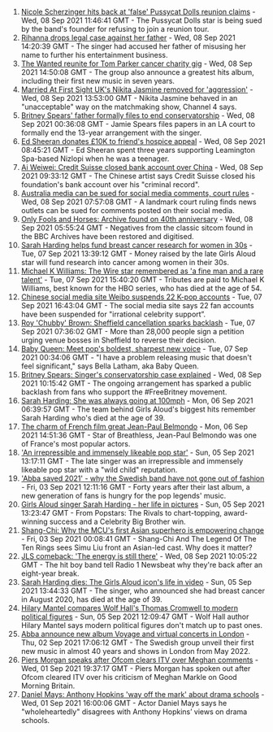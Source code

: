 1. [Nicole Scherzinger hits back at 'false' Pussycat Dolls reunion claims](https://www.bbc.co.uk/news/entertainment-arts-58485063?at_medium=RSS&at_campaign=KARANGA) - Wed, 08 Sep 2021 11:46:41 GMT - The Pussycat Dolls star is being sued by the band's founder for refusing to join a reunion tour.
2. [Rihanna drops legal case against her father](https://www.bbc.co.uk/news/entertainment-arts-58491164?at_medium=RSS&at_campaign=KARANGA) - Wed, 08 Sep 2021 14:20:39 GMT - The singer had accused her father of misusing her name to further his entertainment business.
3. [The Wanted reunite for Tom Parker cancer charity gig](https://www.bbc.co.uk/news/newsbeat-58488476?at_medium=RSS&at_campaign=KARANGA) - Wed, 08 Sep 2021 14:50:08 GMT - The group also announce a greatest hits album, including their first new music in seven years.
4. [Married At First Sight UK's Nikita Jasmine removed for 'aggression'](https://www.bbc.co.uk/news/entertainment-arts-58485068?at_medium=RSS&at_campaign=KARANGA) - Wed, 08 Sep 2021 13:53:00 GMT - Nikita Jasmine behaved in an "unacceptable" way on the matchmaking show, Channel 4 says.
5. [Britney Spears' father formally files to end conservatorship](https://www.bbc.co.uk/news/world-us-canada-58483461?at_medium=RSS&at_campaign=KARANGA) - Wed, 08 Sep 2021 00:36:08 GMT - Jamie Spears files papers in an LA court to formally end the 13-year arrangement with the singer.
6. [Ed Sheeran donates £10K to friend's hospice appeal](https://www.bbc.co.uk/news/uk-england-coventry-warwickshire-58474433?at_medium=RSS&at_campaign=KARANGA) - Wed, 08 Sep 2021 08:45:21 GMT - Ed Sheeran spent three years supporting Leamington Spa-based Nizlopi when he was a teenager.
7. [Ai Weiwei: Credit Suisse closed bank account over China](https://www.bbc.co.uk/news/business-58484447?at_medium=RSS&at_campaign=KARANGA) - Wed, 08 Sep 2021 09:33:12 GMT - The Chinese artist says Credit Suisse closed his foundation's bank account over his "criminal record".
8. [Australia media can be sued for social media comments, court rules](https://www.bbc.co.uk/news/world-australia-58484205?at_medium=RSS&at_campaign=KARANGA) - Wed, 08 Sep 2021 07:57:08 GMT - A landmark court ruling finds news outlets can be sued for comments posted on their social media.
9. [Only Fools and Horses: Archive found on 40th anniversary](https://www.bbc.co.uk/news/uk-england-58419852?at_medium=RSS&at_campaign=KARANGA) - Wed, 08 Sep 2021 05:55:24 GMT - Negatives from the classic sitcom found in the BBC Archives have been restored and digitised.
10. [Sarah Harding helps fund breast cancer research for women in 30s](https://www.bbc.co.uk/news/entertainment-arts-58476756?at_medium=RSS&at_campaign=KARANGA) - Tue, 07 Sep 2021 13:39:12 GMT - Money raised by the late Girls Aloud star will fund research into cancer among women in their 30s.
11. [Michael K Williams: The Wire star remembered as 'a fine man and a rare talent'](https://www.bbc.co.uk/news/world-us-canada-58470253?at_medium=RSS&at_campaign=KARANGA) - Tue, 07 Sep 2021 15:40:20 GMT - Tributes are paid to Michael K Williams, best known for the HBO series, who has died at the age of 54.
12. [Chinese social media site Weibo suspends 22 K-pop accounts](https://www.bbc.co.uk/news/entertainment-arts-58479375?at_medium=RSS&at_campaign=KARANGA) - Tue, 07 Sep 2021 16:43:04 GMT - The social media site says 22 fan accounts have been suspended for "irrational celebrity support”.
13. [Roy 'Chubby' Brown: Sheffield cancellation sparks backlash](https://www.bbc.co.uk/news/uk-england-south-yorkshire-58463658?at_medium=RSS&at_campaign=KARANGA) - Tue, 07 Sep 2021 07:36:02 GMT - More than 28,000 people sign a petition urging venue bosses in Sheffield to reverse their decision.
14. [Baby Queen: Meet pop's boldest, sharpest new voice](https://www.bbc.co.uk/news/entertainment-arts-58462521?at_medium=RSS&at_campaign=KARANGA) - Tue, 07 Sep 2021 00:34:06 GMT - "I have a problem releasing music that doesn't feel significant," says Bella Latham, aka Baby Queen.
15. [Britney Spears: Singer's conservatorship case explained](https://www.bbc.co.uk/news/world-us-canada-53494405?at_medium=RSS&at_campaign=KARANGA) - Wed, 08 Sep 2021 10:15:42 GMT - The ongoing arrangement has sparked a public backlash from fans who support the #FreeBritney movement.
16. [Sarah Harding: She was always going at 100mph](https://www.bbc.co.uk/news/newsbeat-58457843?at_medium=RSS&at_campaign=KARANGA) - Mon, 06 Sep 2021 06:39:57 GMT - The team behind Girls Aloud's biggest hits remember Sarah Harding who's died at the age of 39.
17. [The charm of French film great Jean-Paul Belmondo](https://www.bbc.co.uk/news/entertainment-arts-11811293?at_medium=RSS&at_campaign=KARANGA) - Mon, 06 Sep 2021 14:51:36 GMT - Star of Breathless, Jean-Paul Belmondo was one of France's most popular actors.
18. ['An irrepressible and immensely likeable pop star'](https://www.bbc.co.uk/news/entertainment-arts-54703955?at_medium=RSS&at_campaign=KARANGA) - Sun, 05 Sep 2021 13:17:11 GMT - The late singer was an irrepressible and immensely likeable pop star with a "wild child" reputation.
19. ['Abba saved 2021' - why the Swedish band have not gone out of fashion](https://www.bbc.co.uk/news/entertainment-arts-58433351?at_medium=RSS&at_campaign=KARANGA) - Fri, 03 Sep 2021 12:11:16 GMT - Forty years after their last album, a new generation of fans is hungry for the pop legends' music.
20. [Girls Aloud singer Sarah Harding - her life in pictures](https://www.bbc.co.uk/news/entertainment-arts-54717608?at_medium=RSS&at_campaign=KARANGA) - Sun, 05 Sep 2021 13:23:47 GMT - From Popstars: The Rivals to chart-topping, award-winning success and a Celebrity Big Brother win.
21. [Shang-Chi: Why the MCU's first Asian superhero is empowering change](https://www.bbc.co.uk/news/entertainment-arts-58361669?at_medium=RSS&at_campaign=KARANGA) - Fri, 03 Sep 2021 00:08:41 GMT - Shang-Chi And The Legend Of The Ten Rings sees Simu Liu front an Asian-led cast. Why does it matter?
22. [JLS comeback: 'The energy is still there'](https://www.bbc.co.uk/news/newsbeat-58466089?at_medium=RSS&at_campaign=KARANGA) - Wed, 08 Sep 2021 10:05:22 GMT - The hit boy band tell Radio 1 Newsbeat why they're back after an eight-year break.
23. [Sarah Harding dies: The Girls Aloud icon's life in video](https://www.bbc.co.uk/news/entertainment-arts-58454438?at_medium=RSS&at_campaign=KARANGA) - Sun, 05 Sep 2021 13:44:33 GMT - The singer, who announced she had breast cancer in August 2020, has died at the age of 39.
24. [Hilary Mantel compares Wolf Hall's Thomas Cromwell to modern political figures](https://www.bbc.co.uk/news/world-europe-58453617?at_medium=RSS&at_campaign=KARANGA) - Sun, 05 Sep 2021 12:09:47 GMT - Wolf Hall author Hilary Mantel says modern political figures don't match up to past ones.
25. [Abba announce new album Voyage and virtual concerts in London](https://www.bbc.co.uk/news/entertainment-arts-58428407?at_medium=RSS&at_campaign=KARANGA) - Thu, 02 Sep 2021 17:06:12 GMT - The Swedish group unveil their first new music in almost 40 years and shows in London from May 2022.
26. [Piers Morgan speaks after Ofcom clears ITV over Meghan comments](https://www.bbc.co.uk/news/entertainment-arts-58415588?at_medium=RSS&at_campaign=KARANGA) - Wed, 01 Sep 2021 19:37:17 GMT - Piers Morgan has spoken out after Ofcom cleared ITV over his criticism of Meghan Markle on Good Morning Britain.
27. [Daniel Mays: Anthony Hopkins 'way off the mark' about drama schools](https://www.bbc.co.uk/news/entertainment-arts-58414816?at_medium=RSS&at_campaign=KARANGA) - Wed, 01 Sep 2021 16:00:06 GMT - Actor Daniel Mays says he "wholeheartedly" disagrees with Anthony Hopkins’ views on drama schools.
